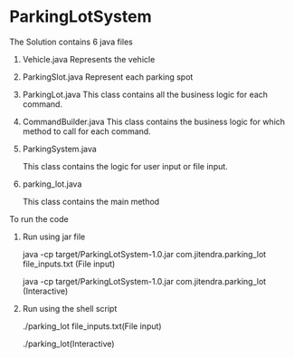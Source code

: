 # ParkingLotSystem

The Solution contains 6 java files

1. Vehicle.java
    Represents the vehicle 

2. ParkingSlot.java
    Represent each parking spot

3. ParkingLot.java
    This class contains all the business logic for each command.

4. CommandBuilder.java
    This class contains the business logic for which method to call for each command.

5. ParkingSystem.java

    This class contains the logic for user input or file input.

6. parking_lot.java
    
    This class contains the main method


To run the code

1. Run using jar file 

    java -cp target/ParkingLotSystem-1.0.jar com.jitendra.parking_lot file_inputs.txt (File input)

    java -cp target/ParkingLotSystem-1.0.jar com.jitendra.parking_lot (Interactive)

2. Run using the shell script

    ./parking_lot file_inputs.txt(File input)

    ./parking_lot(Interactive)

